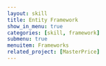```yaml
---
layout: skill
title: Entity Framework
show_in_menu: true
categories: [skill, framework]
submenu: true
menuitem: Frameworks
related_project: [MasterPrice]
---
```

